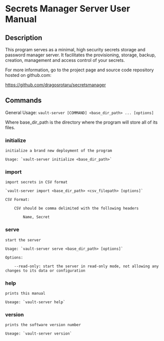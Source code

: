 # Secrets Manager Server User Manual

## Description

This program serves as a minimal, high security secrets storage and password manager server.
It facilitates the provisioning, storage, backup, creation, management and access control of your
secrets.

For more information, go to the project page and source code repository hosted on github.com:

https://github.com/dragosrotaru/secretsmanager

## Commands

General Usage: `vault-server [COMMAND] <base_dir_path> ... [options]`

Where base_dir_path is the directory where the program will store all of its files.

### initialize

    initialize a brand new deployment of the program

    Usage: `vault-server initialize <base_dir_path>`

### import

    import secrets in CSV format

    `vault-server import <base_dir_path> <csv_filepath> [options]`

    CSV Format:

        CSV should be comma delimited with the following headers

            Name, Secret

### serve 

    start the server

    Usage: `vault-server serve <base_dir_path> [options]`

    Options:

        --read-only: start the server in read-only mode, not allowing any changes to its data or configuration

### help

    prints this manual

    Useage: `vault-server help`

### version

    prints the software version number

    Useage: `vault-server version`